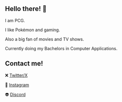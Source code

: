 ## **Hello there!** 👋

I am PCG.

I like Pokémon and gaming.

Also a big fan of movies and TV shows.

Currently doing my Bachelors in Computer Applications.

## **Contact me!**

❌ [Twitter/X](https://x.com/PCG006)

📸 [Instagram](https://instagram.com/PCG06)

👽 [Discord](https://discord.gg/zCNUYuK72u)
